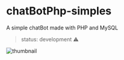 # chatBotPhp-simples

A simple chatBot made with PHP and MySQL

> status: development ⚠️

![thumbnail](https://user-images.githubusercontent.com/92328683/148699455-62a7c684-51b6-4671-8817-c92e878ffc5c.jpg)

